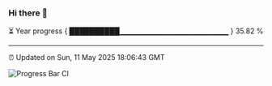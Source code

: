 ### Hi there 👋

⏳ Year progress { ██████████▁▁▁▁▁▁▁▁▁▁▁▁▁▁▁▁▁▁▁▁ } 35.82 %

---

⏰ Updated on Sun, 11 May 2025 18:06:43 GMT

![Progress Bar CI](https://github.com/liununu/liununu/workflows/Progress%20Bar%20CI/badge.svg)
